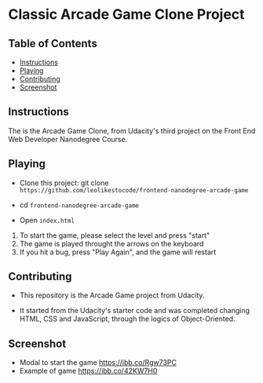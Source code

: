 # Classic Arcade Game Clone Project

## Table of Contents

- [Instructions](#instructions)
- [Playing](#playing)
- [Contributing](#contributing)
- [Screenshot](#screenshot)

## Instructions

The is the Arcade Game Clone, from Udacity's third project on the Front End Web Developer Nanodegree Course.


## Playing

* Clone this project: git clone `https://github.com/leolikestocode/frontend-nanodegree-arcade-game`

* cd `frontend-nanodegree-arcade-game`

* Open `index.html`

1. To start the game, please select the level and press "start"
2. The game is played throught the arrows on the keyboard
3. If you hit a bug, press "Play Again", and the game will restart

## Contributing

* This repository is the Arcade Game project from Udacity.

* It started from the Udacity's starter code and was completed changing HTML, CSS and JavaScript, through the logics of Object-Oriented.

## Screenshot
* Modal to start the game
https://ibb.co/Rgw73PC
* Example of game
https://ibb.co/42KW7H0